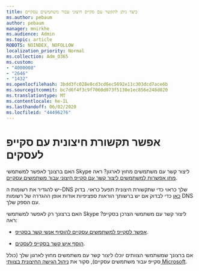 ```yaml
---
title: כיצד ניתן לתקשר עם סקייפ חיצוני עבור משתמשים עסקיים
ms.author: pebaum
author: pebaum
manager: mnirkhe
ms.audience: Admin
ms.topic: article
ROBOTS: NOINDEX, NOFOLLOW
localization_priority: Normal
ms.collection: Adm_O365
ms.custom:
- "4000008"
- "2646"
- "1432"
ms.openlocfilehash: 3bdd3fc028e0cd3cd6ec5692e11c303dcd7ace6b
ms.sourcegitcommit: bc7d6f4f3c9f7060d073f5130e1ec856e248d020
ms.translationtype: MT
ms.contentlocale: he-IL
ms.lasthandoff: 06/02/2020
ms.locfileid: "44496276"
---
```

# <a name="allow-external-communications-with-skype-for-business"></a>אפשר תקשורת חיצונית עם סקייפ לעסקים 

האם ברצונך לאפשר למשתמשי Skype ליצור קשר עם משתמשים מחוץ לארגון? ראה [מתן אפשרות למשתמשים ליצור קשר עם סקייפ חיצוני עבור משתמשים עסקיים](https://docs.microsoft.com/skypeforbusiness/set-up-skype-for-business-online/allow-users-to-contact-external-skype-for-business-users).

יש להגדיר את רשומות ה-DNS שלך כראוי כדי שתקשורת חיצונית תפעל כראוי. בדוק [כאן](https://docs.microsoft.com/microsoft-365/admin/get-help-with-domains/set-up-your-domain-host-specific-instructions) כדי לבדוק אם יש ברשותך הוראות ספציפיות אודות אופן ההגדרה של רשומות DNS עם הספק שלך. 

האם ברצונך רק לאפשר למשתמשי Skype ליצור קשר עם משתמשי הצרכן בסקייפ? ראה:

- [אפשר לסקייפ למשתמשים עסקיים להוסיף אנשי קשר בסקייפ](https://docs.microsoft.com/skypeforbusiness/set-up-skype-for-business-online/let-skype-for-business-users-add-skype-contacts). 

- [הוסף איש קשר בסקייפ לעסקים](https://support.office.com/article/add-a-contact-in-skype-for-business-89338023-2adf-4f5c-90b6-f8b6f72fadd1).


אם ברצונך שמשתמשי הצוותים יוכלו ליצור קשר עם משתמשים מחוץ לארגון שלך (כולל סקייפ עבור משתמשים עסקיים), סקור את [ניהול הגישה החיצונית בצוותי Microsoft](https://docs.microsoft.com/microsoftteams/let-your-teams-users-communicate-with-other-people). 
